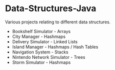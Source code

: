 # Data-Structures-Java  
Various projects relating to different data structures.  
* Bookshelf Simulator - Arrays
* City Manager - Hashmaps
* Delivery Simulator - Linked Lists
* Island Manager - Hashmaps / Hash Tables
* Navigation System - Stacks
* Nintendo Network Simulator - Trees
* Storm Simulator - Hashmaps
